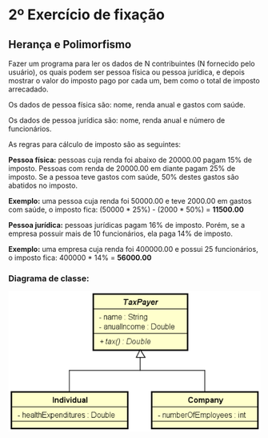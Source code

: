 # 2º Exercício de fixação
## Herança e Polimorfismo

Fazer um programa para ler os dados de N contribuintes (N fornecido pelo usuário), os quais
podem ser pessoa física ou pessoa jurídica, e depois mostrar o valor do imposto pago por cada um,
bem como o total de imposto arrecadado.

Os dados de pessoa física são: nome, renda anual e gastos com saúde. 

Os dados de pessoa jurídica são: nome, renda anual e número de funcionários. 

As regras para cálculo de imposto são as seguintes:

**Pessoa física:** pessoas cuja renda foi abaixo de 20000.00 pagam 15% de imposto. Pessoas com
renda de 20000.00 em diante pagam 25% de imposto. Se a pessoa teve gastos com saúde, 50%
destes gastos são abatidos no imposto.

**Exemplo:** uma pessoa cuja renda foi 50000.00 e teve 2000.00 em gastos com saúde, o imposto
fica: (50000 * 25%) - (2000 * 50%) = **11500.00**

**Pessoa jurídica:** pessoas jurídicas pagam 16% de imposto. Porém, se a empresa possuir mais de 10
funcionários, ela paga 14% de imposto.

**Exemplo:** uma empresa cuja renda foi 400000.00 e possui 25 funcionários, o imposto fica:
400000 * 14% = **56000.00**

### Diagrama de classe: 

![UML_ExercicioFixacao2](https://github.com/glauberfernandes/heranca7-java/blob/master/UML_ExercicioFixacao2.PNG)
